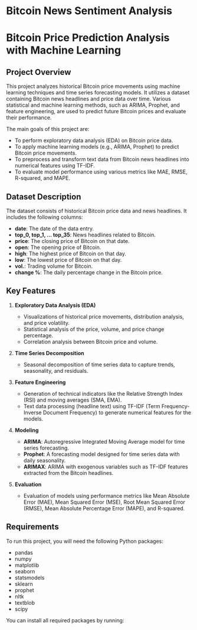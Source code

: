 # Bitcoin News Sentiment Analysis

# Bitcoin Price Prediction Analysis with Machine Learning

## Project Overview

This project analyzes historical Bitcoin price movements using machine learning techniques and time series forecasting models. It utilizes a dataset containing Bitcoin news headlines and price data over time. Various statistical and machine learning methods, such as ARIMA, Prophet, and feature engineering, are used to predict future Bitcoin prices and evaluate their performance.

The main goals of this project are:
- To perform exploratory data analysis (EDA) on Bitcoin price data.
- To apply machine learning models (e.g., ARIMA, Prophet) to predict Bitcoin price movements.
- To preprocess and transform text data from Bitcoin news headlines into numerical features using TF-IDF.
- To evaluate model performance using various metrics like MAE, RMSE, R-squared, and MAPE.

## Dataset Description

The dataset consists of historical Bitcoin price data and news headlines. It includes the following columns:
- **date**: The date of the data entry.
- **top_0, top_1, ... top_35**: News headlines related to Bitcoin.
- **price**: The closing price of Bitcoin on that date.
- **open**: The opening price of Bitcoin.
- **high**: The highest price of Bitcoin on that day.
- **low**: The lowest price of Bitcoin on that day.
- **vol.**: Trading volume for Bitcoin.
- **change %**: The daily percentage change in the Bitcoin price.

## Key Features

1. **Exploratory Data Analysis (EDA)**
   - Visualizations of historical price movements, distribution analysis, and price volatility.
   - Statistical analysis of the price, volume, and price change percentage.
   - Correlation analysis between Bitcoin price and volume.

2. **Time Series Decomposition**
   - Seasonal decomposition of time series data to capture trends, seasonality, and residuals.

3. **Feature Engineering**
   - Generation of technical indicators like the Relative Strength Index (RSI) and moving averages (SMA, EMA).
   - Text data processing (headline text) using TF-IDF (Term Frequency-Inverse Document Frequency) to generate numerical features for the models.

4. **Modeling**
   - **ARIMA**: Autoregressive Integrated Moving Average model for time series forecasting.
   - **Prophet**: A forecasting model designed for time series data with daily seasonality.
   - **ARIMAX**: ARIMA with exogenous variables such as TF-IDF features extracted from the Bitcoin headlines.

5. **Evaluation**
   - Evaluation of models using performance metrics like Mean Absolute Error (MAE), Mean Squared Error (MSE), Root Mean Squared Error (RMSE), Mean Absolute Percentage Error (MAPE), and R-squared.

## Requirements

To run this project, you will need the following Python packages:
- pandas
- numpy
- matplotlib
- seaborn
- statsmodels
- sklearn
- prophet
- nltk
- textblob
- scipy

You can install all required packages by running:

